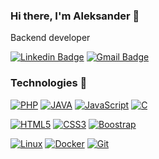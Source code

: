 ### Hi there, I'm Aleksander 👋
Backend developer

[![Linkedin Badge](https://img.shields.io/badge/-LinkedIn-blue?style=flat-square&logo=Linkedin&logoColor=white&link=https://www.linkedin.com/in/aleksander-kowalski-97a071154/)](https://www.linkedin.com/in/aleksander-kowalski-97a071154/)
[![Gmail Badge](https://img.shields.io/badge/-Gmail-c14438?style=flat-square&logo=Gmail&logoColor=white&link=mailto:mrhdolek14@gmail.com)](mailto:mrhdolek14@gmail.com)
<br>
### Technologies 🚧
[![PHP](https://img.shields.io/badge/-PHP-26b1e3?style=flat-square&logo=PHP&logoColor=white&link=https://github.com/MrHDOLEK/)](https://github.com/MrHDOLEK/)
[![JAVA](https://img.shields.io/badge/-JAVA-orange?style=flat-square&logo=java&logoColor=white&link=https://github.com/MrHDOLEK/)](https://github.com/MrHDOLEK/)
[![JavaScript](https://img.shields.io/badge/-JavaScript-black?style=flat-square&logo=javascript&link=https://github.com/MrHDOLEK/)](https://github.com/MrHDOLEK/)
[![C](https://img.shields.io/badge/-C-black?style=flat-square&logo=c&logoColor=white&link=https://github.com/MrHDOLEK/)](https://github.com/MrHDOLEK/)

[![HTML5](https://img.shields.io/badge/-HTML5-E34F26?style=flat-square&logo=html5&logoColor=white&link=https://github.com/MrHDOLEK/)](https://github.com/MrHDOLEK/)
[![CSS3](https://img.shields.io/badge/-CSS3-1572B6?style=flat-square&logo=css3&link=https://github.com/MrHDOLEK/)](https://github.com/MrHDOLEK/)
[![Boostrap](https://img.shields.io/badge/-Boostrap-311C87?style=flat-square&logo=boostrap&link=https://github.com/MrHDOLEK/)](https://github.com/MrHDOLEK/)

[![Linux](https://img.shields.io/badge/-Linux-orange?style=flat-square&logo=linux&logoColor=black&Color=white&link=https://github.com/MrHDOLEK/)](https://github.com/MrHDOLEK/)
[![Docker](https://img.shields.io/badge/-Docker-blue?style=flat-square&logo=docker&link=https://github.com/MrHDOLEK/)](https://github.com/MrHDOLEK/)
[![Git](https://img.shields.io/badge/-Git-black?style=flat-square&logo=git&link=https://github.com/MrHDOLEK/)](https://github.com/MrHDOLEK/)
